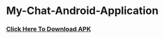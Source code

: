# My-Chat-Android-Application

### [Click Here To Download APK](https://github.com/preethampm25/My-Chat-Android-Application/blob/master/apkfile/app-debug.apk)
